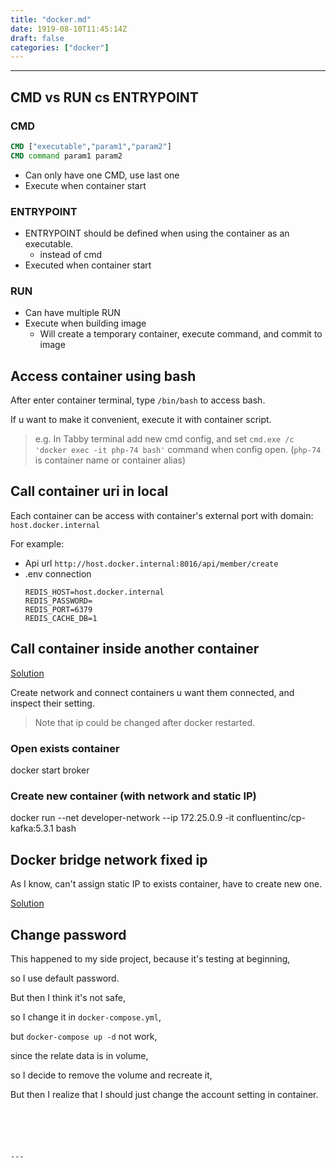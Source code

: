 ```yaml
---
title: "docker.md"
date: 1919-08-10T11:45:14Z
draft: false
categories: ["docker"]
---
```




---

## CMD vs RUN cs ENTRYPOINT

### CMD

```dockerfile
CMD ["executable","param1","param2"]
CMD command param1 param2
```

* Can only have one CMD, use last one
* Execute when container start

### ENTRYPOINT

* ENTRYPOINT should be defined when using the container as an executable.
  * instead of cmd
* Executed when container start

### RUN

* Can have multiple RUN
* Execute when building image
  * Will create a temporary container, execute command, and commit to image

## Access container using bash

After enter container terminal, type `/bin/bash` to access bash.

If u want to make it convenient, execute it with container script.

> e.g. In Tabby terminal add new cmd config, and set `cmd.exe /c 'docker exec -it php-74 bash'` command when config open. (`php-74` is container name or container alias)


## Call container uri in local

Each container can be access with container's external port with domain: `host.docker.internal`

For example:

* Api url `http://host.docker.internal:8016/api/member/create`
* .env connection
    ```
    REDIS_HOST=host.docker.internal
    REDIS_PASSWORD=
    REDIS_PORT=6379
    REDIS_CACHE_DB=1
    ```

## Call container inside another container

[Solution](https://stackoverflow.com/questions/42385977/accessing-a-docker-container-from-another-container)

Create network and connect containers u want them connected, and inspect their setting.

> Note that ip could be changed after docker restarted.

### Open exists container

docker start broker

### Create new container (with network and static IP)

docker run --net developer-network --ip 172.25.0.9 -it confluentinc/cp-kafka:5.3.1 bash

## Docker bridge network fixed ip

As I know, can't assign static IP to exists container, have to create new one.

[Solution](https://stackoverflow.com/questions/27937185/assign-static-ip-to-docker-container)

## Change password

This happened to my side project, because it's testing at beginning,

so I use default password.

But then I think it's not safe, 

so I change it in `docker-compose.yml`,

but `docker-compose up -d` not work,

since the relate data is in volume,

so I decide to remove the volume and recreate it,

But then I realize that I should just change the account setting in container.


```bash





---


